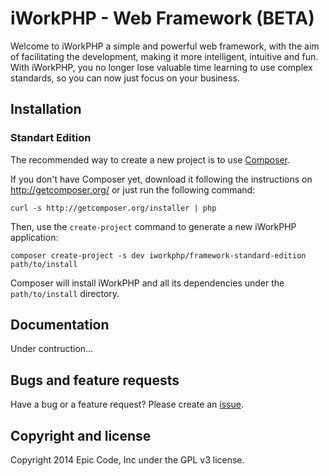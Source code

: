 iWorkPHP - Web Framework (BETA)
=========================

Welcome to iWorkPHP a simple and powerful web framework, with the aim of facilitating the development, making it more intelligent, intuitive and fun. </br>
With iWorkPHP, you no longer lose valuable time learning to use complex standards, so you can now just focus on your business.

Installation
-------------------------------

### Standart Edition

The recommended way to create a new project is to use [Composer][1].

If you don't have Composer yet, download it following the instructions on
http://getcomposer.org/ or just run the following command:

    curl -s http://getcomposer.org/installer | php

Then, use the `create-project` command to generate a new iWorkPHP application:

    composer create-project -s dev iworkphp/framework-standard-edition path/to/install

Composer will install iWorkPHP and all its dependencies under the
`path/to/install` directory.

Documentation
-------------------------------

Under contruction...

Bugs and feature requests
-------------------------------

Have a bug or a feature request? Please create an [issue][2].

Copyright and license
-------------------------------

Copyright 2014 Epic Code, Inc under the GPL v3 license.

[1]:  http://getcomposer.org/
[2]:  https://github.com/EpicCode/iWorkPHP/issues
